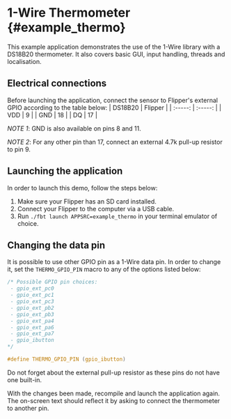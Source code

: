 # 1-Wire Thermometer {#example_thermo}
This example application demonstrates the use of the 1-Wire library with a DS18B20 thermometer. 
It also covers basic GUI, input handling, threads and localisation.

## Electrical connections
Before launching the application, connect the sensor to Flipper's external GPIO according to the table below:
| DS18B20 | Flipper |
| :-----: | :-----: |
| VDD | 9 |
| GND | 18 |
| DQ  | 17 |

*NOTE 1*: GND is also available on pins 8 and 11.

*NOTE 2*: For any other pin than 17, connect an external 4.7k pull-up resistor to pin 9.

## Launching the application
In order to launch this demo, follow the steps below:
1. Make sure your Flipper has an SD card installed.
2. Connect your Flipper to the computer via a USB cable.
3. Run `./fbt launch APPSRC=example_thermo` in your terminal emulator of choice.

## Changing the data pin
It is possible to use other GPIO pin as a 1-Wire data pin. In order to change it, set the `THERMO_GPIO_PIN` macro to any of the options listed below:

```c
/* Possible GPIO pin choices:
 - gpio_ext_pc0
 - gpio_ext_pc1
 - gpio_ext_pc3
 - gpio_ext_pb2
 - gpio_ext_pb3
 - gpio_ext_pa4
 - gpio_ext_pa6
 - gpio_ext_pa7
 - gpio_ibutton
*/

#define THERMO_GPIO_PIN (gpio_ibutton)
```
Do not forget about the external pull-up resistor as these pins do not have one built-in.

With the changes been made, recompile and launch the application again. 
The on-screen text should reflect it by asking to connect the thermometer to another pin.
